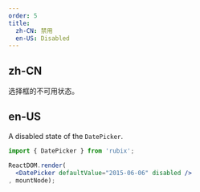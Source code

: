 ```yaml
---
order: 5
title:
  zh-CN: 禁用
  en-US: Disabled
---
```


## zh-CN

选择框的不可用状态。

## en-US

A disabled state of the `DatePicker`.

````jsx
import { DatePicker } from 'rubix';

ReactDOM.render(
  <DatePicker defaultValue="2015-06-06" disabled />
, mountNode);
````
